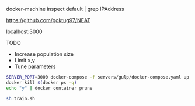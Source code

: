 docker-machine inspect default | grep IPAddress

https://github.com/goktug97/NEAT

localhost:3000

TODO
- Increase population size
- Limit x,y
- Tune parameters

```bash
SERVER_PORT=3000 docker-compose -f servers/gulp/docker-compose.yaml up --build
docker kill $(docker ps -q)
echo "y" | docker container prune

sh train.sh
```
